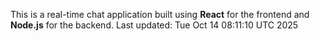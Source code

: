This is a real-time chat application built using **React** for the frontend and **Node.js** for the backend.
Last updated: Tue Oct 14 08:11:10 UTC 2025

